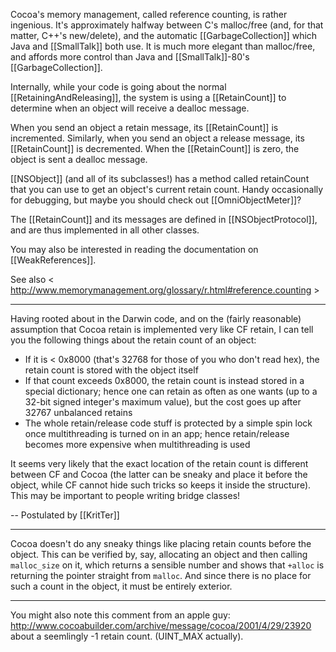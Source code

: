 

Cocoa's memory management, called reference counting, is rather ingenious. It's approximately halfway between C's malloc/free (and, for that matter, C++'s new/delete), and the automatic [[GarbageCollection]] which Java and [[SmallTalk]] both use. It is much more elegant than malloc/free, and affords more control than Java and [[SmallTalk]]-80's [[GarbageCollection]].

Internally, while your code is going about the normal [[RetainingAndReleasing]], the system is using a [[RetainCount]] to determine when an object will receive a dealloc message.

When you send an object a retain message, its [[RetainCount]] is incremented. Similarly, when you send an object a release message, its [[RetainCount]] is decremented. When the [[RetainCount]] is zero, the object is sent a dealloc message.

[[NSObject]] (and all of its subclasses!) has a method called retainCount that you can use to get an object's current retain count. Handy occasionally for debugging, but maybe you should check out [[OmniObjectMeter]]?

The [[RetainCount]] and its messages are defined in [[NSObjectProtocol]], and are thus implemented in all other classes.

You may also be interested in reading the documentation on [[WeakReferences]].

See also < http://www.memorymanagement.org/glossary/r.html#reference.counting >

----

Having rooted about in the Darwin code, and on the (fairly reasonable) assumption that Cocoa retain is implemented very like CF retain, I can tell you the following things about the retain count of an object: 
* If it is < 0x8000 (that's 32768 for those of you who don't read hex), the retain count is stored with the object itself
* If that count exceeds 0x8000, the retain count is instead stored in a special dictionary; hence one can retain as often as one wants (up to a 32-bit signed integer's maximum value), but the cost goes up after 32767 unbalanced retains
* The whole retain/release code stuff is protected by a simple spin lock once multithreading is turned on in an app; hence retain/release becomes more expensive when multithreading is used

It seems very likely that the exact location of the retain count is different between CF and Cocoa (the latter can be sneaky and place it before the object, while CF cannot hide such tricks so keeps it inside the structure). This may be important to people writing bridge classes!

-- Postulated by [[KritTer]]

----
Cocoa doesn't do any sneaky things like placing retain counts before the object. This can be verified by, say, allocating an object and then calling <code>malloc_size</code> on it, which returns a sensible number and shows that <code>+alloc</code> is returning the pointer straight from <code>malloc</code>. And since there is no place for such a count in the object, it must be entirely exterior.

----
You might also note this comment from an apple guy:  http://www.cocoabuilder.com/archive/message/cocoa/2001/4/29/23920   about a seemlingly -1 retain count. (UINT_MAX actually).